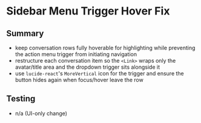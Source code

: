 # Sidebar Menu Trigger Hover Fix

## Summary
- keep conversation rows fully hoverable for highlighting while preventing the action menu trigger from initiating navigation
- restructure each conversation item so the `<Link>` wraps only the avatar/title area and the dropdown trigger sits alongside it
- use `lucide-react`'s `MoreVertical` icon for the trigger and ensure the button hides again when focus/hover leave the row

## Testing
- n/a (UI-only change)

